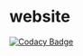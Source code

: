 # website
[![Codacy Badge](https://api.codacy.com/project/badge/Grade/973b5b3f089d4fa8937a96cf50672789)](https://app.codacy.com/app/delta-leonis/website?utm_source=github.com&utm_medium=referral&utm_content=delta-leonis/website&utm_campaign=Badge_Grade_Settings)